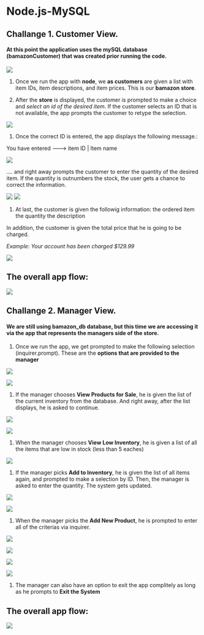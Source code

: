 # Node.js-MySQL

## Challange 1. Customer View.

#### At this point the application uses the mySQL database (bamazonCustomer) that was created prior running the code.

![](/images/database.png)

1. Once we run the app with **node**, we **as customers** are given a list with item IDs, item descriptions, and item prices. This is our **bamazon store**. 

1. After the **store** is displayed, the customer is prompted to make a choice and *select an id of the desired item*. 
If the customer selects an ID that is not available, the app prompts the customer to retype the selection.

![](/images/store.png)

1. Once the correct ID is entered, the app displays the following message.:

You have entered ---> item ID | Item name

![](/images/prompt1.png)

.... and right away prompts the customer to enter the quantity of the desired item. If the quantity is outnumbers the stock, the user gets a chance to correct the information.

![](/images/prompt2.png)
![](/images/wronginput.png)

1. At last, the customer is given the followig information:
the ordered item
the quantity
the description

In addition, the customer is given the total price that he is going to be charged.

*Example: Your account has been charged  $129.99*

![](/images/finalprice.png)


## The overall app flow:

![](/images/challange1.gif)

## Challange 2. Manager View.

#### We are still using bamazon_db database, but this time we are accessing it via the app that represents the managers side of the store.

1. Once we run the app, we get prompted to make the following selection (inquirer.prompt). These are the **options that are provided to the manager**

![](/images/initialselection.png)
 
![](/images/firstfunction.png)


1. If the manager chooses **View Products for Sale**, he is given the list of the current inventory from the database. And right away, after the list displays, he is asked to continue.

![](/images/view.png)

![](/images/viewcode.png)


1. When the manager chooses **View Low Inventory**, he is given a list of all the items that are low in stock (less than 5 eaches)


![](/images/low.png)

1. If the manager picks **Add to Inventory**, he is given the list of all items again, and prompted to make a selection by ID. Then, the manager is asked to enter the quantity. The system gets updated. 

![](/images/add.png)

![](/images/addcode.png)


1. When the manager picks the **Add New Product**, he is prompted to enter all of the criterias via inquirer.

![](/images/new1.png)

![](/images/new2.png)

![](/images/new3.png)

![](/images/new4.png)

1. The manager can also have an option to exit the app complitely as long as he prompts to **Exit the System**

## The overall app flow:

![](/images/challange2.gif)